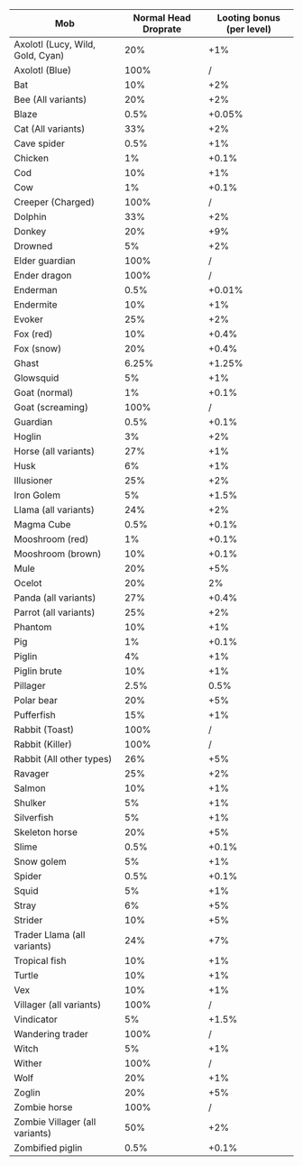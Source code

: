| Mob                              | Normal Head Droprate | Looting bonus (per level) |
|----------------------------------|----------------------|---------------------------|
| Axolotl (Lucy, Wild, Gold, Cyan) | 20%                  | +1%                       |
| Axolotl (Blue)                   | 100%                 | /                         |
| Bat                              | 10%                  | +2%                       |
| Bee (All variants)               | 20%                  | +2%                       |
| Blaze                            | 0.5%                 | +0.05%                    |
| Cat (All variants)               | 33%                  | +2%                       |
| Cave spider                      | 0.5%                 | +1%                       |
| Chicken                          | 1%                   | +0.1%                     |
| Cod                              | 10%                  | +1%                       |
| Cow                              | 1%                   | +0.1%                     |
| Creeper (Charged)                | 100%                 | /                         |
| Dolphin                          | 33%                  | +2%                       |
| Donkey                           | 20%                  | +9%                       |
| Drowned                          | 5%                   | +2%                       |
| Elder guardian                   | 100%                 | /                         |
| Ender dragon                     | 100%                 | /                         |
| Enderman                         | 0.5%                 | +0.01%                    |
| Endermite                        | 10%                  | +1%                       |
| Evoker                           | 25%                  | +2%                       |
| Fox (red)                        | 10%                  | +0.4%                     |
| Fox (snow)                       | 20%                  | +0.4%                     |
| Ghast                            | 6.25%                | +1.25%                    |
| Glowsquid                        | 5%                   | +1%                       |
| Goat (normal)                    | 1%                   | +0.1%                     |
| Goat (screaming)                 | 100%                 | /                         |
| Guardian                         | 0.5%                 | +0.1%                     |
| Hoglin                           | 3%                   | +2%                       |
| Horse (all variants)             | 27%                  | +1%                       |
| Husk                             | 6%                   | +1%                       |
| Illusioner                       | 25%                  | +2%                       |
| Iron Golem                       | 5%                   | +1.5%                     |
| Llama (all variants)             | 24%                  | +2%                       |
| Magma Cube                       | 0.5%                 | +0.1%                     |
| Mooshroom (red)                  | 1%                   | +0.1%                     |
| Mooshroom (brown)                | 10%                  | +0.1%                     |
| Mule                             | 20%                  | +5%                       |
| Ocelot                           | 20%                  | 2%                        |
| Panda (all variants)             | 27%                  | +0.4%                     |
| Parrot (all variants)            | 25%                  | +2%                       |
| Phantom                          | 10%                  | +1%                       |
| Pig                              | 1%                   | +0.1%                     |
| Piglin                           | 4%                   | +1%                       |
| Piglin brute                     | 10%                  | +1%                       |
| Pillager                         | 2.5%                 | 0.5%                      |
| Polar bear                       | 20%                  | +5%                       |
| Pufferfish                       | 15%                  | +1%                       |
| Rabbit (Toast)                   | 100%                 | /                         |
| Rabbit (Killer)                  | 100%                 | /                         |
| Rabbit (All other types)         | 26%                  | +5%                       |
| Ravager                          | 25%                  | +2%                       |
| Salmon                           | 10%                  | +1%                       |
| Shulker                          | 5%                   | +1%                       |
| Silverfish                       | 5%                   | +1%                       |
| Skeleton horse                   | 20%                  | +5%                       |
| Slime                            | 0.5%                 | +0.1%                     |
| Snow golem                       | 5%                   | +1%                       |
| Spider                           | 0.5%                 | +0.1%                     |
| Squid                            | 5%                   | +1%                       |
| Stray                            | 6%                   | +5%                       |
| Strider                          | 10%                  | +5%                       |
| Trader Llama (all variants)      | 24%                  | +7%                       |
| Tropical fish                    | 10%                  | +1%                       |
| Turtle                           | 10%                  | +1%                       |
| Vex                              | 10%                  | +1%                       |
| Villager (all variants)          | 100%                 | /                         |
| Vindicator                       | 5%                   | +1.5%                     |
| Wandering trader                 | 100%                 | /                         |
| Witch                            | 5%                   | +1%                       |
| Wither                           | 100%                 | /                         |
| Wolf                             | 20%                  | +1%                       |
| Zoglin                           | 20%                  | +5%                       |
| Zombie horse                     | 100%                 | /                         |
| Zombie Villager (all variants)   | 50%                  | +2%                       |
| Zombified piglin                 | 0.5%                 | +0.1%                     |
